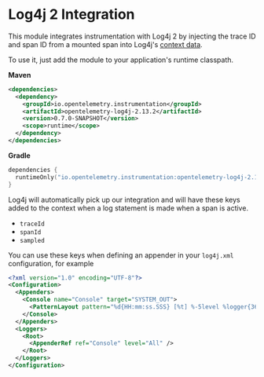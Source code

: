 # Log4j 2 Integration

This module integrates instrumentation with Log4j 2 by injecting the trace ID and span ID from a
mounted span into Log4j's [context data](https://logging.apache.org/log4j/2.x/manual/thread-context.html).

To use it, just add the module to your application's runtime classpath.

**Maven**

```xml
<dependencies>
  <dependency>
    <groupId>io.opentelemetry.instrumentation</groupId>
    <artifactId>opentelemetry-log4j-2.13.2</artifactId>
    <version>0.7.0-SNAPSHOT</version>
    <scope>runtime</scope>
  </dependency>
</dependencies>
```

**Gradle**

```kotlin
dependencies {
  runtimeOnly("io.opentelemetry.instrumentation:opentelemetry-log4j-2.13.2:0.7.0-SNAPSHOT")
}
```

Log4j will automatically pick up our integration and will have these keys added to the context when
a log statement is made when a span is active.

- `traceId`
- `spanId`
- `sampled`

You can use these keys when defining an appender in your `log4j.xml` configuration, for example

```xml
<?xml version="1.0" encoding="UTF-8"?>
<Configuration>
  <Appenders>
    <Console name="Console" target="SYSTEM_OUT">
      <PatternLayout pattern="%d{HH:mm:ss.SSS} [%t] %-5level %logger{36} traceId: %X{traceId} spanId: %X{spanId} - %msg%n" />
    </Console>
  </Appenders>
  <Loggers>
    <Root>
      <AppenderRef ref="Console" level="All" />
    </Root>
  </Loggers>
</Configuration>
```
